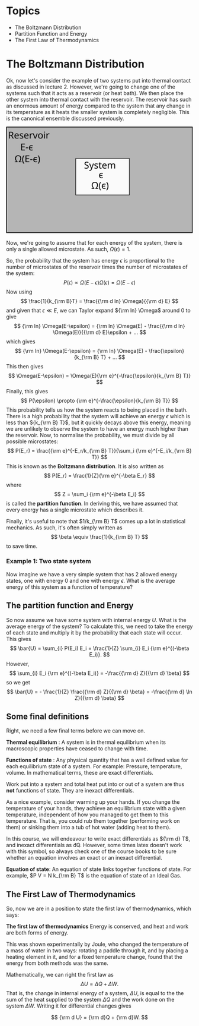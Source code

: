 # Topics
* The Boltzmann Distribution
* Partition Function and Energy
* The First Law of Thermodynamics
# The Boltzmann Distribution
Ok, now let's consider the example of two systems put into thermal contact as discussed in lecture 2. However, we're going to change one of the systems such that it acts as a reservoir (or heat bath). We then place the other system into thermal contact with the reservoir. The reservoir has such an enormous amount of energy compared to the system that any change in its temperature as it heats the smaller system is completely negligible. This is the canonical ensemble discussed previously.

![Reservoir](Figures/Reservoir.svg)

Now, we're going to assume that for each energy of the system, there is only a single allowed microstate. As such, $\Omega(\epsilon)=1$.

So, the probability that the system has energy $\epsilon$ is proportional to the number of microstates of the reservoir times the number of microstates of the system:
$$
    P(\epsilon) \propto \Omega(E-\epsilon)\Omega(\epsilon)=\Omega(E-\epsilon)
$$
Now using
$$
    \frac{1}{k_{\rm B}T} = \frac{{\rm d ln} \Omega}{{\rm d} E}
$$
and given that $\epsilon \ll E$, we can Taylor expand ${\rm ln} \Omega$ around 0 to give
$$
    {\rm ln} \Omega(E-\epsilon) = {\rm ln} \Omega(E) - \frac{{\rm d ln} \Omega(E)}{{\rm d} E}\epsilon + ...
$$
which gives
$$
    {\rm ln} \Omega(E-\epsilon) = {\rm ln} \Omega(E) - \frac{\epsilon}{k_{\rm B} T} + ...
$$
This then gives
$$
    \Omega(E-\epsilon) = \Omega(E){\rm e}^{-\frac{\epsilon}{k_{\rm B} T}}
$$
Finally, this gives
$$
    P(\epsilon) \propto {\rm e}^{-\frac{\epsilon}{k_{\rm B} T}}
$$
This probability tells us how the system reacts to being placed in the bath. There is a high probability that the system will achieve an energy $\epsilon$ which is less than ${k_{\rm B} T}$, but it quickly decays above this energy, meaning we are unlikely to observe the system to have an energy much higher than the reservoir. Now, to normalise the probability, we must divide by all possible microstates:
$$
    P(E_r) = \frac{{\rm e}^{-E_r/k_{\rm B} T}}{\sum_i {\rm e}^{-E_i/k_{\rm B} T}}
$$
This is known as the **Boltzmann distribution**. It is also written as 
$$
    P(E_r) = \frac{1}{Z}{\rm e}^{-\beta E_r}
$$
where
$$
    Z = \sum_i {\rm e}^{-\beta E_i}
$$
is  called the **partition function**.
In deriving this, we have assumed that every energy has a single microstate which describes it.

Finally, it's useful to note that $1/k_{\rm B} T$ comes up a lot in statistical mechanics. As such, it's often simply written as
$$
    \beta \equiv \frac{1}{k_{\rm B} T}
$$
to save time.

### Example 1: Two state system
Now imagine we have a very simple system that has 2 allowed energy states, one with energy 0 and one with energy $\epsilon$. What is the average energy of this system as a function of temperature?

## The partition function and Energy
So now assume we have some system with internal energy $U$. What is the average energy of the system? To calculate this, we need to take the energy of each state and multiply it by the probability that each state will occur. This gives
$$
    \bar{U} = \sum_{i} P(E_i) E_i = \frac{1}{Z} \sum_{i} E_i {\rm e}^{(-\beta E_i)}.
$$
However,
$$
    \sum_{i} E_i {\rm e}^{(-\beta E_i)} = -\frac{{\rm d} Z}{{\rm d} \beta}
$$
so we get
$$
    \bar{U} = - \frac{1}{Z} \frac{{\rm d} Z}{{\rm d} \beta} = -\frac{{\rm d} \ln Z}{{\rm d} \beta}
$$
## Some final definitions
Right, we need a few final terms before we can move on.

**Thermal equilibrium** : A system is in thermal equilibrium when its macroscopic properties have ceased to change with time.

**Functions of state** : Any physical quantity that has a well defined value for each equilibrium state of a system. For example: Pressure, temperature, volume. In mathematical terms, these are exact differentials.

Work put into a system and total heat put into or out of a system are thus **not** functions of state. They are inexact differentials.

As a nice example, consider warming up your hands. If you change the temperature of your hands, they achieve an equilibrium state with a given temperature, independent of how you managed to get them to this temperature. That is, you could rub them together (performing work on them) or sinking them into a tub of hot water (adding heat to them).

In this course, we will endeavour to write exact differentials as ${\rm d} T$, and inexact differentials as đQ. However, some times latex doesn't work with this symbol, so always check one of the course books to be sure whether an equation involves an exact or an inexact differential.

**Equation of state**: An equation of state links together functions of state. For example, $P V = N k_{\rm B} T$ is the equation of state of an Ideal Gas.
## The First Law of Thermodynamics
So, now we are in a position to state the first law of thermodynamics, which says:

**The first law of thermodynamics**
Energy is conserved, and heat and work are both forms of energy.

This was shown experimentally by Joule, who changed the temperature of a mass of water in two ways: rotating a paddle through it, and by placing a heating element in it, and for a fixed temperature change, found that the energy from both methods was the same.

Mathematically, we can right the first law as 
$$
    \Delta U = \Delta Q + \Delta W.
$$
That is, the change in internal energy of a system, $\Delta U$, is equal to the the sum of the heat supplied to the system $\Delta Q$ and the work done on the system $\Delta W$. Writing it for differential changes gives

$$ 
    {\rm d U} = {\rm d}Q +  {\rm d}W.
$$